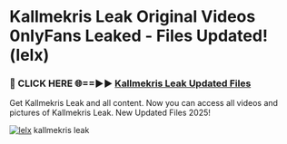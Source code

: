 # Kallmekris Leak Original Videos 0nlyFans Leaked - Files Updated! (lelx)

<h3>🔴 CLICK HERE 🌐==►► <a href="https://tinyurl.com/2wckxsce" rel="nofollow">Kallmekris Leak Updated Files</a></h3>

Get Kallmekris Leak and all content. Now you can access all videos and pictures of Kallmekris Leak. New Updated Files 2025!

[![lelx](https://i.imgur.com/AFduVYN.gif)](https://tinyurl.com/2wckxsce)
kallmekris leak